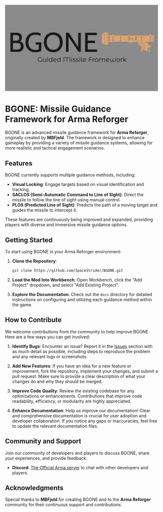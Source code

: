 ![BGONE Logo](BGONE.png)

# BGONE: Missile Guidance Framework for Arma Reforger

BGONE is an advanced missile guidance framework for **Arma Reforger**, originally created by **MBFjeld**. The framework is designed to enhance gameplay by providing a variety of missile guidance systems, allowing for more realistic and tactical engagement scenarios.

## Features

BGONE currently supports multiple guidance methods, including:

- **Visual Locking**: Engage targets based on visual identification and tracking.
- **SACLOS (Semi-Automatic Command to Line of Sight)**: Direct the missile to follow the line of sight using manual control.
- **PLOS (Predicted Line of Sight)**: Predicts the path of a moving target and guides the missile to intercept it.

These features are continuously being improved and expanded, providing players with diverse and immersive missile guidance options.

## Getting Started

To start using BGONE in your Arma Reforger environment:

1. **Clone the Repository**: 
   ```bash
   git clone https://github.com/SpaceStrider/BGONE.git
   ```

2. **Load the Mod Into Workbench**: Open Workbench, click the "Add Project" dropdown, and select "Add Existing Project".

3. **Explore the Documentation**: Check out the `docs` directory for detailed instructions on configuring and utilizing each guidance method within the game.

## How to Contribute

We welcome contributions from the community to help improve BGONE. Here are a few ways you can get involved:

1. **Identify Bugs**: Encounter an issue? Report it in the [Issues](https://github.com/yourusername/BGONE/issues) section with as much detail as possible, including steps to reproduce the problem and any relevant logs or screenshots.

2. **Add New Features**: If you have an idea for a new feature or improvement, fork the repository, implement your changes, and submit a pull request. Make sure to provide a clear description of what your changes do and why they should be merged.

3. **Improve Code Quality**: Review the existing codebase for any optimizations or enhancements. Contributions that improve code readability, efficiency, or modularity are highly appreciated.

4. **Enhance Documentation**: Help us improve our documentation! Clear and comprehensive documentation is crucial for user adoption and developer collaboration. If you notice any gaps or inaccuracies, feel free to update the relevant documentation files.

## Community and Support

Join our community of developers and players to discuss BGONE, share your experiences, and provide feedback:

- **Discord**: [The Official Arma server](https://discord.gg/Arma) to chat with other developers and players.

## Acknowledgments

Special thanks to **MBFjeld** for creating BGONE and to the **Arma Reforger** community for their continuous support and contributions.
